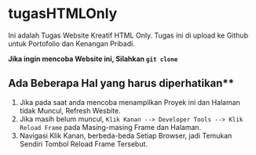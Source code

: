 # tugasHTMLOnly

Ini adalah Tugas Website Kreatif HTML Only. Tugas ini di upload ke Github untuk
Portofolio dan Kenangan Pribadi.

**Jika ingin mencoba Website ini, Silahkan `git clone`**

## Ada Beberapa Hal yang harus diperhatikan\*\*

1. Jika pada saat anda mencoba menampilkan Proyek ini dan Halaman tidak Muncul,
   Refresh Wesbite.
2. Jika masih belum muncul,
   `Klik Kanan --> Developer Tools --> Klik Reload Frame`
   pada Masing-masing Frame dan Halaman.
3. Navigasi Klik Kanan, berbeda-beda Setiap Browser,
   jadi Temukan Sendiri Tombol Reload Frame Tersebut.
